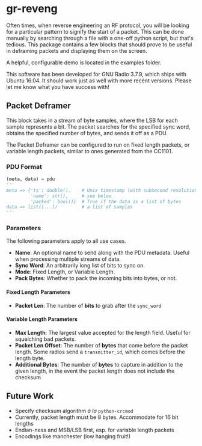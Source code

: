 # gr-reveng

Often times, when reverse engineering an RF protocol, you will be looking for
a particular pattern to signify the start of a packet. This can be done
manually by searching through a file with a one-off python script, but that's
tedious. This package contains a few blocks that should prove to be useful in
deframing packets and displaying them on the screen.

A helpful, configurable demo is located in the examples folder.

This software has been developed for GNU Radio 3.7.9, which ships with
Ubuntu 16.04. It should work just as well with more recent versions.
Please let me know what you have success with!

## Packet Deframer

This block takes in a stream of byte samples, where the LSB for each sample
represents a bit. The packet searches for the specified sync word, obtains
the specified number of bytes, and sends it off as a PDU.

The Packet Deframer can be configured to run on fixed length packets, or
variable length packets, similar to ones generated from the CC1101.

### PDU Format

```python
(meta, data) = pdu
'''
meta => {'ts': double(),    # Unix timestamp (with subsecond resolution)
         'name': str(),     # see below
         'packed': bool()}  # True if the data is a list of bytes
data => list([...])         # a list of samples
'''
```

### Parameters

The following parameters apply to all use cases.

* **Name**: An optional name to send along with the PDU metadata. Useful when processing multiple streams of data.
* **Sync Word**: An arbitrarily long list of bits to sync on.
* **Mode**: Fixed Length, or Variable Length.
* **Pack Bytes**: Whether to pack the incoming bits into bytes, or not.

#### Fixed Length Parameters

* **Packet Len**: The number of **bits** to grab after the `sync_word`

#### Variable Length Parameters

* **Max Length**: The largest value accepted for the length field. Useful for squelching bad packets.
* **Packet Len Offset**: The number of **bytes** that come before the packet length. Some radios send a `transmitter_id`, which comes before the length byte.
* **Additional Bytes**: The number of **bytes** to capture in addition to the given length, in the event the packet length does not include the checksum

## Future Work
* Specify checksum algorithm *à la* `python-crcmod`
* Currently, packet length must be 8 bytes. Accommodate for 16 bit lengths
* Endian-ness and MSB/LSB first, esp. for variable length packets
* Encodings like manchester (low hanging fruit!)

